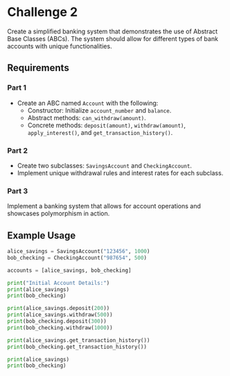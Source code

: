 # Challenge 2
Create a simplified banking system that demonstrates the use of Abstract Base Classes (ABCs). The system should allow for different types of bank accounts with unique functionalities.

## Requirements
### Part 1
- Create an ABC named `Account` with the following:
  - Constructor: Initialize `account_number` and `balance`.
  - Abstract methods: `can_withdraw(amount)`.
  - Concrete methods: `deposit(amount)`, `withdraw(amount)`, `apply_interest()`, and `get_transaction_history()`.
### Part 2
- Create two subclasses: `SavingsAccount` and `CheckingAccount`.
- Implement unique withdrawal rules and interest rates for each subclass.
### Part 3
Implement a banking system that allows for account operations and showcases polymorphism in action.

## Example Usage
```python
alice_savings = SavingsAccount("123456", 1000)
bob_checking = CheckingAccount("987654", 500)

accounts = [alice_savings, bob_checking]

print("Initial Account Details:")
print(alice_savings)
print(bob_checking)

print(alice_savings.deposit(200))
print(alice_savings.withdraw(500))
print(bob_checking.deposit(300))
print(bob_checking.withdraw(1000))

print(alice_savings.get_transaction_history())
print(bob_checking.get_transaction_history())

print(alice_savings)
print(bob_checking)
```
